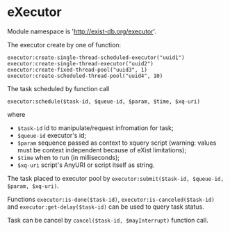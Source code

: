 eXecutor
========

Module namespace is 'http://exist-db.org/executor'.

The executor create by one of function:
```
executor:create-single-thread-scheduled-executor("uuid1")
executor:create-single-thread-executor("uuid2")
executor:create-fixed-thread-pool("uuid3", 1)
executor:create-scheduled-thread-pool("uuid4", 10)
```

The task scheduled by function call
```
executor:schedule($task-id, $queue-id, $param, $time, $xq-uri)
```
where 
 - `$task-id` id to manipulate/request infromation for task;
 - `$queue-id` executor's id;
 - `$param` sequence passed as context to xquery script (warning: values must be context independent because of eXist limitations);
 - `$time` when to run (in milliseconds);
 - `$xq-uri` script's AnyURI or script itself as string.

The task placed to executor pool by `executor:submit($task-id, $queue-id, $param, $xq-uri)`.

Functions `executor:is-done($task-id)`, `executor:is-canceled($task-id)` and `executor:get-delay($task-id)` can be used to query task status.

Task can be cancel by `cancel($task-id, $mayInterrupt)` function call.
